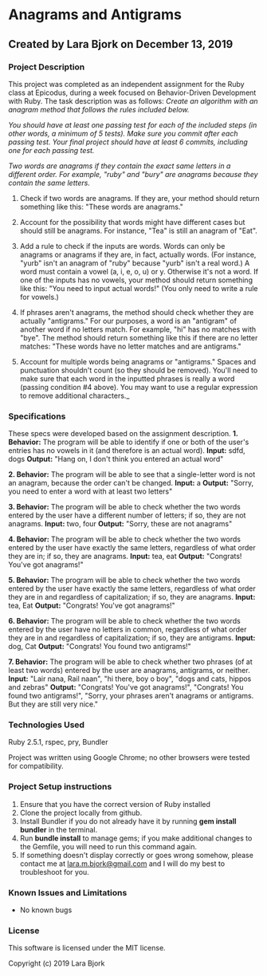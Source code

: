 # Anagrams and Antigrams
## Created by Lara Bjork on December 13, 2019
### Project Description

This project was completed as an independent assignment for the Ruby class  at Epicodus, during a week focused on Behavior-Driven Development with Ruby. The task description was as follows:
_Create an algorithm with an anagram method that follows the rules included below._

_You should have at least one passing test for each of the included steps (in other words, a minimum of 5 tests). Make sure you commit after each passing test. Your final project should have at least 6 commits, including one for each passing test._

_Two words are anagrams if they contain the exact same letters in a different order. For example, "ruby" and "bury" are anagrams because they contain the same letters._

  1. Check if two words are anagrams. If they are, your method should return something like this: "These words are anagrams."

  2. Account for the possibility that words might have different cases but should still be anagrams. For instance, "Tea" is still an anagram of "Eat".

  3. Add a rule to check if the inputs are words. Words can only be anagrams or anagrams if they are, in fact, actually words. (For instance, "yurb" isn't an anagram of "ruby" because "yurb" isn't a real word.) A word must contain a vowel (a, i, e, o, u) or y. Otherwise it's not a word. If one of the inputs has no vowels, your method should return something like this: "You need to input actual words!" (You only need to write a rule for vowels.)

  4. If phrases aren't anagrams, the method should check whether they are actually "antigrams." For our purposes, a word is an "antigram" of another word if no letters match. For example, "hi" has no matches with "bye". The method should return something like this if there are no letter matches: "These words have no letter matches and are antigrams."

  5. Account for multiple words being anagrams or "antigrams." Spaces and punctuation shouldn't count (so they should be removed). You'll need to make sure that each word in the inputted phrases is really a word (passing condition #4 above). You may want to use a regular expression to remove additional characters._

### Specifications
These specs were developed based on the assignment description.
**1. Behavior:** The program will be able to identify if one or both of the user's entries has no vowels in it (and therefore is an actual word).
**Input:** sdfd, dogs
**Output:** "Hang on, I don't think you entered an actual word"

**2. Behavior:** The program will be able to see that a single-letter word is not an anagram, because the order can't be changed.
**Input:** a
**Output:** "Sorry, you need to enter a word with at least two letters"

**3. Behavior:** The program will be able to check whether the two words entered by the user have a different number of letters; if so, they are not anagrams.
**Input:** two, four
**Output:** "Sorry, these are not anagrams"

**4. Behavior:** The program will be able to check whether the two words entered by the user have exactly the same letters, regardless of what order they are in; if so, they are anagrams.
**Input:** tea, eat
**Output:** "Congrats! You've got anagrams!"

**5. Behavior:** The program will be able to check whether the two words entered by the user have exactly the same letters, regardless of what order they are in and regardless of capitalization; if so, they are anagrams.
**Input:** tea, Eat
**Output:** "Congrats! You've got anagrams!"

**6. Behavior:** The program will be able to check whether the two words entered by the user have no letters in common, regardless of what order they are in and regardless of capitalization; if so, they are antigrams.
**Input:** dog, Cat
**Output:** "Congrats! You found two antigrams!"

**7. Behavior:** The program will be able to check whether two phrases (of at least two words) entered by the user are anagrams, antigrams, or neither.
**Input:** "Lair nana, Rail naan", "hi there, boy o boy", "dogs and cats, hippos and zebras"
**Output:** "Congrats! You've got anagrams!", "Congrats! You found two antigrams!",
"Sorry, your phrases aren't anagrams or antigrams. But they are still very nice."











### Technologies Used
Ruby 2.5.1, rspec, pry, Bundler


Project was written using Google Chrome; no other browsers were tested for compatibility.

### Project Setup instructions
1. Ensure that you have the correct version of Ruby installed
2. Clone the project locally from github.
3. Install Bundler if you do not already have it by running **gem install bundler** in the terminal.
4. Run **bundle install** to manage gems; if you make additional changes to the Gemfile, you will need to run this command again.
5. If something doesn't display correctly or goes wrong somehow, please contact me at <lara.m.bjork@gmail.com> and I will do my best to troubleshoot for you.



### Known Issues and Limitations
* No known bugs

### License
This software is licensed under the MIT license.

Copyright (c) 2019 Lara Bjork
